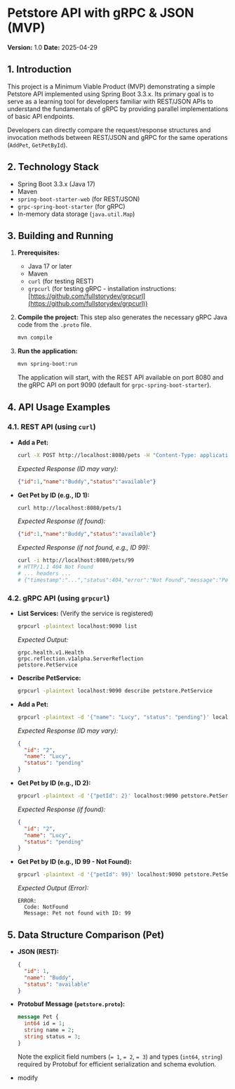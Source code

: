 # Petstore API with gRPC & JSON (MVP)

**Version:** 1.0
**Date:** 2025-04-29

## 1. Introduction

This project is a Minimum Viable Product (MVP) demonstrating a simple Petstore API implemented using Spring Boot 3.3.x. Its primary goal is to serve as a learning tool for developers familiar with REST/JSON APIs to understand the fundamentals of gRPC by providing parallel implementations of basic API endpoints.

Developers can directly compare the request/response structures and invocation methods between REST/JSON and gRPC for the same operations (`AddPet`, `GetPetById`).

## 2. Technology Stack

*   Spring Boot 3.3.x (Java 17)
*   Maven
*   `spring-boot-starter-web` (for REST/JSON)
*   `grpc-spring-boot-starter` (for gRPC)
*   In-memory data storage (`java.util.Map`)

## 3. Building and Running

1.  **Prerequisites:**
    *   Java 17 or later
    *   Maven
    *   `curl` (for testing REST)
    *   `grpcurl` (for testing gRPC - installation instructions: [https://github.com/fullstorydev/grpcurl](https://github.com/fullstorydev/grpcurl))

2.  **Compile the project:** This step also generates the necessary gRPC Java code from the `.proto` file.
    ```bash
    mvn compile
    ```

3.  **Run the application:**
    ```bash
    mvn spring-boot:run
    ```
    The application will start, with the REST API available on port 8080 and the gRPC API on port 9090 (default for `grpc-spring-boot-starter`).

## 4. API Usage Examples

### 4.1. REST API (using `curl`)

*   **Add a Pet:**
    ```bash
    curl -X POST http://localhost:8080/pets -H "Content-Type: application/json" -d '{"name": "Buddy", "status": "available"}'
    ```
    *Expected Response (ID may vary):*
    ```json
    {"id":1,"name":"Buddy","status":"available"}
    ```

*   **Get Pet by ID (e.g., ID 1):**
    ```bash
    curl http://localhost:8080/pets/1
    ```
    *Expected Response (if found):*
    ```json
    {"id":1,"name":"Buddy","status":"available"}
    ```
    *Expected Response (if not found, e.g., ID 99):*
    ```bash
    curl -i http://localhost:8080/pets/99
    # HTTP/1.1 404 Not Found
    # ... headers ...
    # {"timestamp":"...","status":404,"error":"Not Found","message":"Pet not found with ID: 99","path":"/pets/99"}
    ```

### 4.2. gRPC API (using `grpcurl`)

*   **List Services:** (Verify the service is registered)
    ```bash
    grpcurl -plaintext localhost:9090 list
    ```
    *Expected Output:*
    ```
    grpc.health.v1.Health
    grpc.reflection.v1alpha.ServerReflection
    petstore.PetService
    ```

*   **Describe PetService:**
    ```bash
    grpcurl -plaintext localhost:9090 describe petstore.PetService
    ```

*   **Add a Pet:**
    ```bash
    grpcurl -plaintext -d '{"name": "Lucy", "status": "pending"}' localhost:9090 petstore.PetService/AddPet
    ```
    *Expected Response (ID may vary):*
    ```json
    {
      "id": "2",
      "name": "Lucy",
      "status": "pending"
    }
    ```

*   **Get Pet by ID (e.g., ID 2):**
    ```bash
    grpcurl -plaintext -d '{"petId": 2}' localhost:9090 petstore.PetService/GetPetById
    ```
    *Expected Response (if found):*
    ```json
    {
      "id": "2",
      "name": "Lucy",
      "status": "pending"
    }
    ```

*   **Get Pet by ID (e.g., ID 99 - Not Found):**
    ```bash
    grpcurl -plaintext -d '{"petId": 99}' localhost:9090 petstore.PetService/GetPetById
    ```
    *Expected Output (Error):*
    ```
    ERROR:
      Code: NotFound
      Message: Pet not found with ID: 99
    ```

## 5. Data Structure Comparison (Pet)

*   **JSON (REST):**
    ```json
    {
      "id": 1,
      "name": "Buddy",
      "status": "available"
    }
    ```

*   **Protobuf Message (`petstore.proto`):**
    ```protobuf
    message Pet {
      int64 id = 1;
      string name = 2;
      string status = 3;
    }
    ```
    Note the explicit field numbers (`= 1`, `= 2`, `= 3`) and types (`int64`, `string`) required by Protobuf for efficient serialization and schema evolution.

* modify
